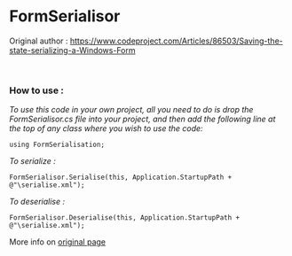 # FormSerialisor

Original author : https://www.codeproject.com/Articles/86503/Saving-the-state-serializing-a-Windows-Form

&nbsp;
### How to use :
*To use this code in your own project, all you need to do is drop the FormSerialisor.cs file into your project, and then add the following line at the top of any class where you wish to use the code:*
```
using FormSerialisation;
```

*To serialize :*
```
FormSerialisor.Serialise(this, Application.StartupPath + @"\serialise.xml");
```

*To deserialise :*
```
FormSerialisor.Deserialise(this, Application.StartupPath + @"\serialise.xml");
```

More info on [original page](https://www.codeproject.com/Articles/86503/Saving-the-state-serializing-a-Windows-Form)